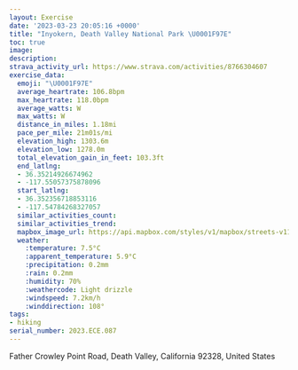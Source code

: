 ```yaml
---
layout: Exercise
date: '2023-03-23 20:05:16 +0000'
title: "Inyokern, Death Valley National Park \U0001F97E"
toc: true
image:
description:
strava_activity_url: https://www.strava.com/activities/8766304607
exercise_data:
  emoji: "\U0001F97E"
  average_heartrate: 106.8bpm
  max_heartrate: 118.0bpm
  average_watts: W
  max_watts: W
  distance_in_miles: 1.18mi
  pace_per_mile: 21m01s/mi
  elevation_high: 1303.6m
  elevation_low: 1278.0m
  total_elevation_gain_in_feet: 103.3ft
  end_latlng:
  - 36.35214926674962
  - -117.55057375878096
  start_latlng:
  - 36.352356718853116
  - -117.54784268327057
  similar_activities_count:
  similar_activities_trend:
  mapbox_image_url: https://api.mapbox.com/styles/v1/mapbox/streets-v11/static/path-5+787af2-1.0(uh%7B%7CEvhmlUe%40uA%5D%5BkAkBm%40u%40KSMqAO%7DBMyAKs%40UeACa%40GYCCK%3FKEYA%5BM%3F%40DBPFDALKGB%40E%40DC%40P%5Db%40a%40JORs%40TiAJYHKQC%5BfBa%40~AE%5CHr%40AT%40RZzANtAX~EBZAJGHD%3FK%3FJCN%40BBhAtA%7C%40pAz%40bBfAfDV%5E%5EXt%40Tj%40TNLLNr%40%7CBTdAVjCAn%40),pin-s-s+e5b22e(-117.54652,36.35355),pin-s-f+89ae00(-117.54995000000001,36.351779999999984)/auto/800x800?access_token=pk.eyJ1Ijoiam9zaGJlY2ttYW4iLCJhIjoiY205eWR2aDd1MWZ6djJrbXc4a3M0bWZleiJ9.XiG9OWkNcZk2QzjJbxLB4A
  weather:
    :temperature: 7.5°C
    :apparent_temperature: 5.9°C
    :precipitation: 0.2mm
    :rain: 0.2mm
    :humidity: 70%
    :weathercode: Light drizzle
    :windspeed: 7.2km/h
    :winddirection: 108°
tags:
- hiking
serial_number: 2023.ECE.087
---
```

Father Crowley Point Road, Death Valley, California 92328, United States
